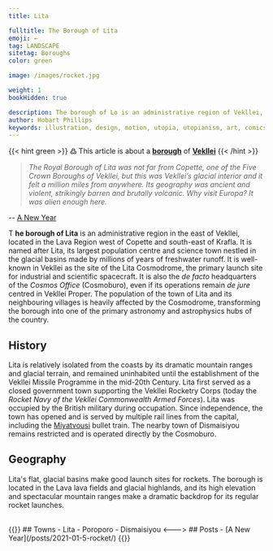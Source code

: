 ```yaml
---
title: Lita

fulltitle: The Borough of Lita
emoji: ←
tag: LANDSCAPE
sitetag: Boroughs
color: green

image: /images/rocket.jpg

weight: 1
bookHidden: true

description: The borough of Lo is an administrative region of Vekllei, a utopian country created by Hobart Phillips.
author: Hobart Phillips
keywords: illustration, design, motion, utopia, utopianism, art, comics, comic, hobart, phillips, vekllei, millmint
---
```

{{< hint green >}}
߷ This article is about a [**borough**](/utopia/vekllei/landscape/boroughs) of [**Vekllei**](/utopia/vekllei/)
{{< /hint >}}

>*The Royal Borough of Lita was not far from Copette, one of the Five Crown Boroughs of Vekllei, but this was Vekllei’s glacial interior and it felt a million miles from anywhere. Its geography was ancient and violent, strikingly barren and brutally volcanic. Why visit Europa? It was alien enough here.*

-- [A New Year](/posts/2021-01-5-rocket/)

<span class="fc">T</span>
**he borough of Lita** is an administrative region in the east of Vekllei, located in the Lava Region west of Copette and south-east of Krafla. It is named after Lita, its largest population centre and science town nestled in the glacial basins made by millions of years of freshwater runoff. It is well-known in Vekllei as the site of the Lita Cosmodrome, the primary launch site for industrial and scientific spacecraft. It is also the *de facto* headquarters of the *Cosmos Office* (Cosmoburo), even if its operations remain *de jure* centred in Vekllei Proper. The population of the town of Lita and its neighbouring villages is heavily affected by the Cosmodrome, transforming the borough into one of the primary astronomy and astrophysics hubs of the country.

## History

Lita is relatively isolated from the coasts by its dramatic mountain ranges and glacial terrain, and remained uninhabited until the establishment of the Vekllei Missile Programme in the mid-20th Century. Lita first served as a closed government town supporting the Vekllei Rocketry Corps (today the *Rocket Navy of the Vekllei Commonwealth Armed Forces*). Lita was occupied by the British military during occupation. Since independence, the town has opened and is served by multiple rail lines from the capital, including the [Miyatvousi](/utopia/vekllei/landscape/boroughs/miyatvousi/) bullet train. The nearby town of Dismaisiyou remains restricted and is operated directly by the Cosmoburo.

## Geography

Lita's flat, glacial basins make good launch sites for rockets. The borough is located in the Lava lava fields and glacial highlands, and its high elevation and spectacular mountain ranges make a dramatic backdrop for its regular rocket launches.

<br>
{{<columns>}}
## Towns
- Lita
- Poroporo
- Dismaisiyou
<--->
## Posts
- [A New Year](/posts/2021-01-5-rocket/)
{{</columns>}}
